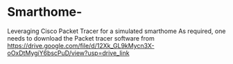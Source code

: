 # Smarthome-
Leveraging Cisco Packet Tracer for a simulated smarthome 
As required, one needs to download the Packet tracer software from https://drive.google.com/file/d/12Xk_GL9kMycn3X-oOxDtMygiY6bscPuD/view?usp=drive_link
